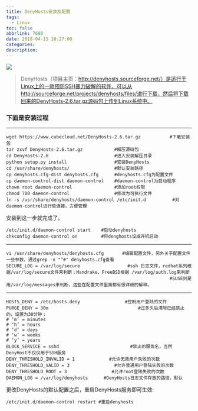 ```yaml
---
title: DenyHosts安装及配置
tags:
  - Linux
toc: false
abbrlink: 7680
date: 2018-04-15 18:27:00
categories:
description:
---
```

![](https://ws1.sinaimg.cn/large/e3bf8736ly1fypzd8dhstj20zk0npe81.jpg)

<!--more-->

> DenyHosts（项目主页：http://denyhosts.sourceforge.net/）是运行于Linux上的一款预防SSH暴力破解的软件，可以从http://sourceforge.net/projects/denyhosts/files/进行下载，然后将下载回来的DenyHosts-2.6.tar.gz源码包上传到Linux系统中。
>

### 下面是安装过程 ###

****************************************************************
```shell
wget https://www.cubecloud.net/DenyHosts-2.6.tar.gz           #下载安装包
tar zxvf DenyHosts-2.6.tar.gz 		     #解压源码包
cd DenyHosts-2.6						 #进入安装解压目录
python setup.py install					 #安装DenyHosts
cd /usr/share/denyhosts/				 #默认安装路径
cp denyhosts.cfg-dist denyhosts.cfg      #denyhosts.cfg为配置文件
cp daemon-control-dist daemon-control    #daemon-control为启动程序
chown root daemon-control  				 #添加root权限
chmod 700 daemon-control				 #修改为可执行文件
ln -s /usr/share/denyhosts/daemon-control /etc/init.d          #对daemon-control进行软连接，方便管理
```

安装到这一步就完成了。

```shell
/etc/init.d/daemon-control start    #启动denyhosts
chkconfig daemon-control on 		#将denghosts设成开机启动
```
******************************************************************

```shell
vi /usr/share/denyhosts/denyhosts.cfg       #编辑配置文件，另外关于配置文件一些参数，通过grep -v "^#" denyhosts.cfg查看
SECURE_LOG = /var/log/secure                  #ssh 日志文件，redhat系列根据/var/log/secure文件来判断；Mandrake、FreeBSD根据 /var/log/auth.log来判断
                                                              #SUSE则是用/var/log/messages来判断，这些在配置文件里面都有很详细的解释。
```
******************************************************************

```shell
HOSTS_DENY = /etc/hosts.deny                 #控制用户登陆的文件
PURGE_DENY = 30m                                  #过多久后清除已经禁止的，设置为30分钟；
# ‘m’ = minutes
# ‘h’ = hours
# ‘d’ = days
# ‘w’ = weeks
# ‘y’ = years
BLOCK_SERVICE = sshd                           #禁止的服务名，当然DenyHost不仅仅用于SSH服务
DENY_THRESHOLD_INVALID = 1             #允许无效用户失败的次数
DENY_THRESHOLD_VALID = 3                 #允许普通用户登陆失败的次数
DENY_THRESHOLD_ROOT = 3                 #允许root登陆失败的次数
DAEMON_LOG = /var/log/denyhosts      #DenyHosts日志文件存放的路径，默认
```

更改DenyHosts的默认配置之后，重启DenyHosts服务即可生效: 


``` shell
/etc/init.d/daemon-control restart #重启denyhosts
```
